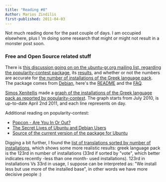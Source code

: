 ```yaml
---
title: "Reading #8"
Author: Marios Zindilis
first-published: 2011-04-03
---
```


Not much reading done for the past couple of days. I am occupied elsewhere, plus I 'm doing some research that might or might not result in a monster post soon.

<!-- read more -->

<h3>Free and Open Source related stuff</h3>
There is <a href="https://lists.ubuntu.com/archives/ubuntu-gr/2011-March/011307.html">this discussion going on on the ubuntu-gr.org mailing list, regarding the popularity-contest package</a>, its <a href="http://popcon.ubuntu.com/">results</a>, and whether or not the numbers are accurate for <a href="http://people.canonical.com/~dpm/langpacks-by-inst.html">the number of installations of the Greek language pack</a>. The package comes from <a href="http://popcon.debian.org/">Debian</a>, here's the <a href="http://popcon.debian.org/README">README</a> and the <a href="http://popcon.debian.org/FAQ">FAQ</a>.

<a href="http://simos.info/blog/">Simos Xenitellis</a> made a <a href="http://dl.dropbox.com/u/1398263/UbuntuPopCon-Graph-DRAFT.png">graph of the installations of the Greek language pack as reported by popularity-contest</a>. The graph starts from July 2010, is up-to-date April 2nd 2011, and each line represents on day. 

Additional reading on popularity-contest:<ul><li><a href="http://www.linuxjournal.com/content/popcon-are-you-or-out">Popcon - Are You In Or Out?</a></li><li><a href="http://itmanagement.earthweb.com/osrc/article.php/3796126/The-Secret-Lives-of-Ubuntu-and-Debian-Users.htm">The Secret Lives of Ubuntu and Debian Users</a></li><li><a href="https://launchpad.net/ubuntu/+source/popularity-contest/1.48ubuntu1">Source of the current version of the package for Ubuntu</a></li></ul>

Digging a bit further, I found the <a href="http://popcon.ubuntu.com/main/translations/by_inst">list of translations sorted by number of installations</a>, which shows some more realistic results: greek language pack is the 123rd in number of installations (33rd if sorted by "vote", which better indicates recently -less than one month- used installations). 123rd in installations Vs 33rd in usage, I suppose can be interpreted as: "We install less but use more of the installed base", in other words we have more decisive people :)
